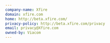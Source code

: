 ```yaml
---
company-name: Xfire
domain: xfire.com
home: http://beta.xfire.com/
privacy-policy: http://beta.xfire.com/privacy
email: privacy@Xfire.com
owned-by: Viacom
---
```




